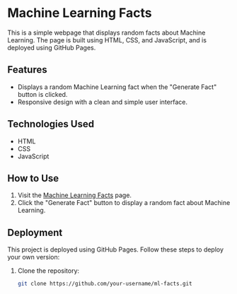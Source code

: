 # Machine Learning Facts

This is a simple webpage that displays random facts about Machine Learning. The page is built using HTML, CSS, and JavaScript, and is deployed using GitHub Pages.

## Features

- Displays a random Machine Learning fact when the "Generate Fact" button is clicked.
- Responsive design with a clean and simple user interface.

## Technologies Used

- HTML
- CSS
- JavaScript

## How to Use

1. Visit the [Machine Learning Facts](https://vahsir7.github.io/GenAi-workshop-pieces-for-dev/) page.
2. Click the "Generate Fact" button to display a random fact about Machine Learning.

## Deployment

This project is deployed using GitHub Pages. Follow these steps to deploy your own version:

1. Clone the repository:
   ```bash
   git clone https://github.com/your-username/ml-facts.git
